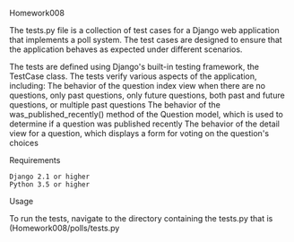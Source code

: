 Homework008

The tests.py file is a collection of test cases for a Django web application that implements a poll system. The test cases are designed to ensure that the application behaves as expected under different scenarios.

The tests are defined using Django's built-in testing framework, the TestCase class. The tests verify various aspects of the application, including:
    The behavior of the question index view when there are no questions, only past questions, only future questions, both past and future questions, or multiple past questions
    The behavior of the was_published_recently() method of the Question model, which is used to determine if a question was published recently
    The behavior of the detail view for a question, which displays a form for voting on the question's choices

Requirements

    Django 2.1 or higher
    Python 3.5 or higher

Usage

To run the tests, navigate to the directory containing the tests.py that is (Homework008/polls/tests.py